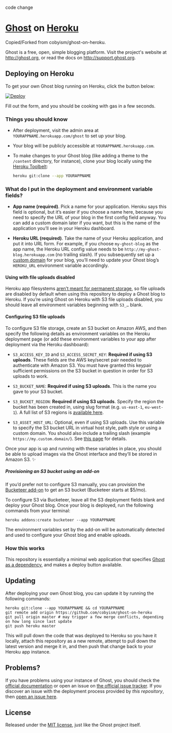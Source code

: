 code change 

# [Ghost](https://github.com/TryGhost/Ghost) on [Heroku](http://heroku.com)

Copied/Forked from cobyism/ghost-on-heroku.

Ghost is a free, open, simple blogging platform. Visit the project's website at <http://ghost.org>, or read the docs on <http://support.ghost.org>.

## Deploying on Heroku

To get your own Ghost blog running on Heroku, click the button below:

[![Deploy](https://www.herokucdn.com/deploy/button.svg)](https://heroku.com/deploy?template=https://github.com/idoco/ghost-test-app)

Fill out the form, and you should be cooking with gas in a few seconds.

### Things you should know

- After deployment, visit the admin area at `YOURAPPNAME.herokuapp.com/ghost` to set up your blog.

- Your blog will be publicly accessible at `YOURAPPNAME.herokuapp.com`.

- To make changes to your Ghost blog (like adding a theme to the `/content` directory, for instance), clone your blog locally using the [Heroku Toolbelt](https://toolbelt.heroku.com/):

  ```sh
  heroku git:clone --app YOURAPPNAME
  ```

### What do I put in the deployment and environment variable fields?

- **App name (required)**. Pick a name for your application. Heroku says this field is optional, but it’s easier if you choose a name here, because you need to specify the URL of your blog in the first config field anyway. You can add a custom domain later if you want, but this is the name of the application you’ll see in your Heroku dashboard.

- **Heroku URL (required)**. Take the name of your Heroku application, and put it into URL form. For example, if you choose `my-ghost-blog` as the app name, the Heroku URL config value needs to be `http://my-ghost-blog.herokuapp.com` (no trailing slash). If you subsequently set up a [custom domain](https://devcenter.heroku.com/articles/custom-domains) for your blog, you’ll need to update your Ghost blog’s `HEROKU_URL` environment variable accordingly.

#### Using with file uploads disabled

Heroku app filesystems [aren’t meant for permanent storage](https://devcenter.heroku.com/articles/dynos#ephemeral-filesystem), so file uploads are disabled by default when using this repository to deploy a Ghost blog to Heroku. If you’re using Ghost on Heroku with S3 file uploads disabled, you should leave all environment variables beginning with `S3_…` blank.

#### Configuring S3 file uploads

To configure S3 file storage, create an S3 bucket on Amazon AWS, and then specify the following details as environment variables on the Heroku deployment page (or add these environment variables to your app after deployment via the Heroku dashboard):

- `S3_ACCESS_KEY_ID` and `S3_ACCESS_SECRET_KEY`: **Required if using S3 uploads**. These fields are the AWS key/secret pair needed to authenticate with Amazon S3. You must have granted this keypair sufficient permissions on the S3 bucket in question in order for S3 uploads to work.

- `S3_BUCKET_NAME`: **Required if using S3 uploads**. This is the name you gave to your S3 bucket.

- `S3_BUCKET_REGION`: **Required if using S3 uploads**. Specify the region the bucket has been created in, using slug format (e.g. `us-east-1`, `eu-west-1`). A full list of S3 regions is [available here](http://docs.aws.amazon.com/general/latest/gr/rande.html#s3_region).

- `S3_ASSET_HOST_URL`: Optional, even if using S3 uploads. Use this variable to specify the S3 bucket URL in virtual host style, path style or using a custom domain. You should also include a trailing slash (example `https://my.custom.domain/`).  See [this page](http://docs.aws.amazon.com/AmazonS3/latest/dev/VirtualHosting.html) for details.

Once your app is up and running with these variables in place, you should be able to upload images via the Ghost interface and they’ll be stored in Amazon S3. :sparkles:

##### Provisioning an S3 bucket using an add-on

If you’d prefer not to configure S3 manually, you can provision the [Bucketeer add-on](https://devcenter.heroku.com/articles/bucketeer)
to get an S3 bucket (Bucketeer starts at $5/mo).

To configure S3 via Bucketeer, leave all the S3 deployment fields blank and deploy your
Ghost blog. Once your blog is deployed, run the following commands from your terminal:

    heroku addons:create bucketeer --app YOURAPPNAME

The environment variables set by the add-on will be automatically detected and used to
configure your Ghost blog and enable uploads.

### How this works

This repository is essentially a minimal web application that specifies [Ghost as a dependency](https://github.com/TryGhost/Ghost/wiki/Using-Ghost-as-an-NPM-module), and makes a deploy button available.


## Updating

After deploying your own Ghost blog, you can update it by running the following commands:
```
heroku git:clone --app YOURAPPNAME && cd YOURAPPNAME
git remote add origin https://github.com/cobyism/ghost-on-heroku
git pull origin master # may trigger a few merge conflicts, depending on how long since last update
git push heroku master
```

This will pull down the code that was deployed to Heroku so you have it locally, attach this repository as a new remote, attempt to pull down the latest version and merge it in, and then push that change back to your Heroku app instance.


## Problems?

If you have problems using your instance of Ghost, you should check the [official documentation](http://support.ghost.org/) or open an issue on [the official issue tracker](https://github.com/TryGhost/Ghost/issues). If you discover an issue with the deployment process provided by *this repository*, then [open an issue here](https://github.com/cobyism/ghost-on-heroku).

## License

Released under the [MIT license](./LICENSE), just like the Ghost project itself.

